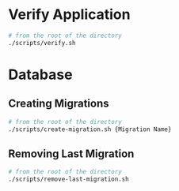 # Verify Application

```bash
# from the root of the directory
./scripts/verify.sh
```

# Database

## Creating Migrations

```bash
# from the root of the directory
./scripts/create-migration.sh {Migration Name}
```

## Removing Last Migration
```bash
# from the root of the directory
./scripts/remove-last-migration.sh
```